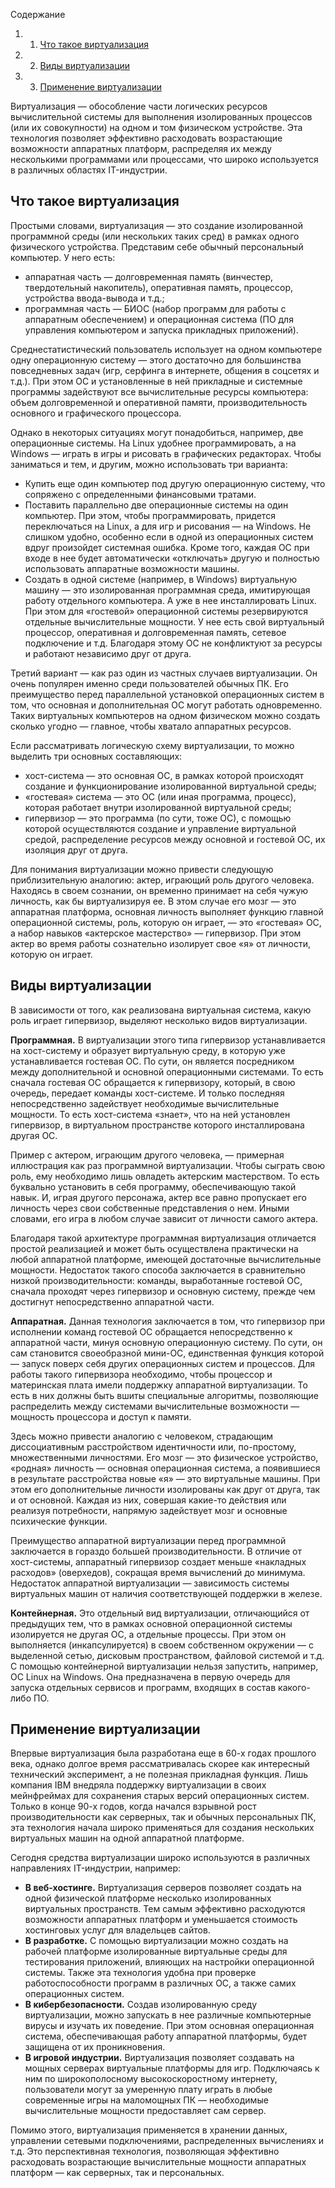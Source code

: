 Содержание

1. 1. [Что такое виртуализация](https://blog.skillfactory.ru/glossary/virtualizatsiya/#что-такое-виртуализация)
2. 2. [Виды виртуализации](https://blog.skillfactory.ru/glossary/virtualizatsiya/#виды-виртуализации)
3. 3. [Применение виртуализации](https://blog.skillfactory.ru/glossary/virtualizatsiya/#применение-виртуализации)

Виртуализация — обособление части логических ресурсов вычислительной системы для выполнения изолированных процессов (или их совокупности) на одном и том физическом устройстве. Эта технология позволяет эффективно расходовать возрастающие возможности аппаратных платформ, распределяя их между несколькими программами или процессами, что широко используется в различных областях IT-индустрии.

## Что такое виртуализация

Простыми словами, виртуализация — это создание изолированной программной среды (или нескольких таких сред) в рамках одного физического устройства. Представим себе обычный персональный компьютер. У него есть:

- аппаратная часть — долговременная память (винчестер, твердотельный накопитель), оперативная память, процессор, устройства ввода-вывода и т.д.;
- программная часть — БИОС (набор программ для работы с аппаратным обеспечением) и операционная система (ПО для управления компьютером и запуска прикладных приложений).

Среднестатистический пользователь использует на одном компьютере одну операционную систему — этого достаточно для большинства повседневных задач (игр, серфинга в интернете, общения в соцсетях и т.д.). При этом ОС и установленные в ней прикладные и системные программы задействуют все вычислительные ресурсы компьютера: объем долговременной и оперативной памяти, производительность основного и графического процессора.

Однако в некоторых ситуациях могут понадобиться, например, две операционные системы. На Linux удобнее программировать, а на Windows — играть в игры и рисовать в графических редакторах. Чтобы заниматься и тем, и другим, можно использовать три варианта:

- Купить еще один компьютер под другую операционную систему, что сопряжено с определенными финансовыми тратами.
- Поставить параллельно две операционные системы на один компьютер. При этом, чтобы программировать, придется переключаться на Linux, а для игр и рисования — на Windows. Не слишком удобно, особенно если в одной из операционных систем вдруг произойдет системная ошибка. Кроме того, каждая ОС при входе в нее будет автоматически «отключать» другую и полностью использовать аппаратные возможности машины. 
- Создать в одной системе (например, в Windows) виртуальную машину — это изолированная программная среда, имитирующая работу отдельного компьютера. А уже в нее инсталлировать Linux. При этом для «гостевой» операционной системы резервируются отдельные вычислительные мощности. У нее есть свой виртуальный процессор, оперативная и долговременная память, сетевое подключение и т.д. Благодаря этому ОС не конфликтуют за ресурсы и работают независимо друг от друга.

Третий вариант — как раз один из частных случаев виртуализации. Он очень популярен именно среди пользователей обычных ПК. Его преимущество перед параллельной установкой операционных систем в том, что основная и дополнительная ОС могут работать одновременно. Таких виртуальных компьютеров на одном физическом можно создать сколько угодно — главное, чтобы хватало аппаратных ресурсов. 

Если рассматривать логическую схему виртуализации, то можно выделить три основных составляющих:

- хост-система — это основная ОС, в рамках которой происходят создание и функционирование изолированной виртуальной среды;
- «гостевая» система — это ОС (или иная программа, процесс), которая работает внутри изолированной виртуальной среды;
- гипервизор — это программа (по сути, тоже ОС), с помощью которой осуществляются создание и управление виртуальной средой, распределение ресурсов между основной и гостевой ОС, их изоляция друг от друга.

Для понимания виртуализации можно привести следующую приблизительную аналогию: актер, играющий роль другого человека. Находясь в своем сознании, он временно принимает на себя чужую личность, как бы виртуализируя ее. В этом случае его мозг — это аппаратная платформа, основная личность выполняет функцию главной операционной системы, роль, которую он играет, — это «гостевая» ОС, а набор навыков «актерское мастерство» — гипервизор. При этом актер во время работы сознательно изолирует свое «я» от личности, которую он играет.

## Виды виртуализации

В зависимости от того, как реализована виртуальная система, какую роль играет гипервизор, выделяют несколько видов виртуализации.

**Программная.** В виртуализации этого типа гипервизор устанавливается на хост-систему и образует виртуальную среду, в которую уже устанавливается гостевая ОС. По сути, он является посредником между дополнительной и основной операционными системами. То есть сначала гостевая ОС обращается к гипервизору, который, в свою очередь, передает команды хост-системе. И только последняя непосредственно задействует необходимые вычислительные мощности. То есть хост-система «знает», что на ней установлен гипервизор, в виртуальном пространстве которого инсталлирована другая ОС. 

Пример с актером, играющим другого человека, — примерная иллюстрация как раз программной виртуализации. Чтобы сыграть свою роль, ему необходимо лишь овладеть актерским мастерством. То есть буквально установить в себя программу, обеспечивающую такой навык. И, играя другого персонажа, актер все равно пропускает его личность через свои собственные представления о нем. Иными словами, его игра в любом случае зависит от личности самого актера. 

Благодаря такой архитектуре программная виртуализация отличается простой реализацией и может быть осуществлена практически на любой аппаратной платформе, имеющей достаточные вычислительные мощности. Недостаток такого способа заключается в сравнительно низкой производительности: команды, выработанные гостевой ОС, сначала проходят через гипервизор и основную систему, прежде чем достигнут непосредственно аппаратной части.

**Аппаратная.** Данная технология заключается в том, что гипервизор при исполнении команд гостевой ОС обращается непосредственно к аппаратной части, минуя основную операционную систему. По сути, он сам становится своеобразной мини-ОС, единственная функция которой — запуск поверх себя других операционных систем и процессов. Для работы такого гипервизора необходимо, чтобы процессор и материнская плата имели поддержку аппаратной виртуализации. То есть в них должны быть вшиты специальные алгоритмы, позволяющие распределить между системами вычислительные возможности — мощность процессора и доступ к памяти.

Здесь можно привести аналогию с человеком, страдающим диссоциативным расстройством идентичности или, по-простому, множественными личностями. Его мозг — это физическое устройство, «родная» личность — основная операционная система, а появившиеся в результате расстройства новые «я» — это виртуальные машины. При этом его дополнительные личности изолированы как друг от друга, так и от основной. Каждая из них, совершая какие-то действия или реализуя потребности, напрямую задействует мозг и основные психические функции.

Преимущество аппаратной виртуализации перед программной заключается в гораздо большей производительности. В отличие от хост-системы, аппаратный гипервизор создает меньше «накладных расходов» (оверхедов), сокращая время вычислений до минимума. Недостаток аппаратной виртуализации — зависимость системы виртуальных машин от наличия соответствующей поддержки в железе. 

**Контейнерная.** Это отдельный вид виртуализации, отличающийся от предыдущих тем, что в рамках основной операционной системы изолируется не другая ОС, а отдельные процессы. При этом он выполняется (инкапсулируется) в своем собственном окружении — с выделенной сетью, дисковым пространством, файловой системой и т.д. С помощью контейнерной виртуализации нельзя запустить, например, ОС Linux на Windows. Она предназначена в первую очередь для запуска отдельных сервисов и программ, входящих в состав какого-либо ПО.

## Применение виртуализации

Впервые виртуализация была разработана еще в 60-х годах прошлого века, однако долгое время рассматривалась скорее как интересный технический эксперимент, а не полезная прикладная функция. Лишь компания IBM внедряла поддержку виртуализации в своих мейнфреймах для сохранения старых версий операционных систем. Только в конце 90-х годов, когда начался взрывной рост производительности как серверных, так и обычных персональных ПК, эта технология начала широко применяться для создания нескольких виртуальных машин на одной аппаратной платформе. 

Сегодня средства виртуализации широко используются в различных направлениях IT-индустрии, например:

- **В веб-хостинге.** Виртуализация серверов позволяет создать на одной физической платформе несколько изолированных виртуальных пространств. Тем самым эффективно расходуются возможности аппаратных платформ и уменьшается стоимость хостинговых услуг для владельцев сайтов. 
- **В разработке.** С помощью виртуализации можно создать на рабочей платформе изолированные виртуальные среды для тестирования приложений, влияющих на настройки операционной системы. Также эта технология удобна при проверке работоспособности программ в различных ОС, а также самих операционных систем. 
- **В кибербезопасности.** Создав изолированную среду виртуализации, можно запускать в нее различные компьютерные вирусы и изучать их поведение. При этом основная операционная система, обеспечивающая работу аппаратной платформы, будет защищена от их проникновения. 
- **В игровой индустрии.** Виртуализация позволяет создавать на мощных серверах виртуальные платформы для игр. Подключаясь к ним по широкополосному высокоскоростному интернету, пользователи могут за умеренную плату играть в любые современные игры на маломощных ПК — необходимые вычислительные мощности предоставляет сам сервер. 

Помимо этого, виртуализация применяется в хранении данных, управлении сетевыми подключениями, распределенных вычислениях и т.д. Это перспективная технология, позволяющая эффективно расходовать возрастающие вычислительные мощности аппаратных платформ — как серверных, так и персональных.
